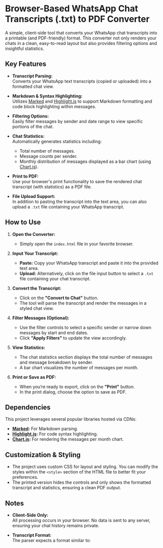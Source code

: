 # Browser-Based WhatsApp Chat Transcripts (.txt) to PDF Converter

A simple, client-side tool that converts your WhatsApp chat transcripts into a printable (and PDF-friendly) format. This converter not only renders your chats in a clean, easy-to-read layout but also provides filtering options and insightful statistics.

## Key Features

- **Transcript Parsing:**  
  Converts your WhatsApp text transcripts (copied or uploaded) into a formatted chat view.

- **Markdown & Syntax Highlighting:**  
  Utilizes [Marked](https://github.com/markedjs/marked) and [Highlight.js](https://highlightjs.org/) to support Markdown formatting and code block highlighting within messages.

- **Filtering Options:**  
  Easily filter messages by sender and date range to view specific portions of the chat.

- **Chat Statistics:**  
  Automatically generates statistics including:
  - Total number of messages.
  - Message counts per sender.
  - Monthly distribution of messages displayed as a bar chart (using [Chart.js](https://www.chartjs.org/)).

- **Print to PDF:**  
  Use your browser's print functionality to save the rendered chat transcript (with statistics) as a PDF file.

- **File Upload Support:**  
  In addition to pasting the transcript into the text area, you can also upload a `.txt` file containing your WhatsApp transcript.

## How to Use

1. **Open the Converter:**
   - Simply open the `index.html` file in your favorite browser.

2. **Input Your Transcript:**
   - **Paste:** Copy your WhatsApp transcript and paste it into the provided text area.
   - **Upload:** Alternatively, click on the file input button to select a `.txt` file containing your chat transcript.

3. **Convert the Transcript:**
   - Click on the **"Convert to Chat"** button.
   - The tool will parse the transcript and render the messages in a styled chat view.

4. **Filter Messages (Optional):**
   - Use the filter controls to select a specific sender or narrow down messages by start and end dates.
   - Click **"Apply Filters"** to update the view accordingly.

5. **View Statistics:**
   - The chat statistics section displays the total number of messages and message breakdown by sender.
   - A bar chart visualizes the number of messages per month.

6. **Print or Save as PDF:**
   - When you’re ready to export, click on the **"Print"** button.
   - In the print dialog, choose the option to save as PDF.

## Dependencies

This project leverages several popular libraries hosted via CDNs:
- **[Marked](https://cdn.jsdelivr.net/npm/marked/marked.min.js):** For Markdown parsing.
- **[Highlight.js](https://cdnjs.cloudflare.com/ajax/libs/highlight.js/11.5.0/highlight.min.js):** For code syntax highlighting.
- **[Chart.js](https://cdn.jsdelivr.net/npm/chart.js):** For rendering the messages per month chart.

## Customization & Styling

- The project uses custom CSS for layout and styling. You can modify the styles within the `<style>` section of the HTML file to better fit your preferences.
- The printed version hides the controls and only shows the formatted transcript and statistics, ensuring a clean PDF output.

## Notes

- **Client-Side Only:**  
  All processing occurs in your browser. No data is sent to any server, ensuring your chat history remains private.

- **Transcript Format:**  
  The parser expects a format similar to:  
